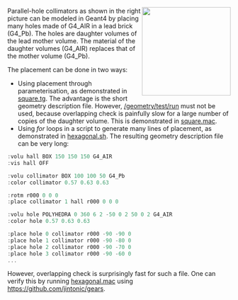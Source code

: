 <a href="https://www.nuclear-shields.com/parallel-hole-colimator.html"><img align="right" width="200px" src="https://www.nuclear-shields.com/pub/media/catalog/product/cache/image/485x460/e9c3970ab036de70892d86c6d221abfe/p/a/parallel_hole_lead_collimators_-_nuclear_shields.png"/></a>

Parallel-hole collimators as shown in the right picture can be modeled in Geant4 by placing many holes made of G4_AIR in a lead brick (G4_Pb). The holes are daughter volumes of the lead mother volume. The material of the daughter volumes (G4_AIR) replaces that of the mother volume (G4_Pb).

The placement can be done in two ways:

- Using placement through parameterisation, as demonstrated in [square.tg][]. The advantage is the short geometry description file. However, [/geometry/test/run][] must not be used, because overlapping check is painfully slow for a large number of copies of the daughter volume. This is demonstrated in [square.mac][].
- Using *for* loops in a script to generate many lines of placement, as demonstrated in [hexagonal.sh][]. The resulting geometry description file can be very long:
```cpp
:volu hall BOX 150 150 150 G4_AIR
:vis hall OFF

:volu collimator BOX 100 100 50 G4_Pb
:color collimator 0.57 0.63 0.63

:rotm r000 0 0 0
:place collimator 1 hall r000 0 0 0

:volu hole POLYHEDRA 0 360 6 2 -50 0 2 50 0 2 G4_AIR
:color hole 0.57 0.63 0.63

:place hole 0 collimator r000 -90 -90 0
:place hole 1 collimator r000 -90 -80 0
:place hole 2 collimator r000 -90 -70 0
:place hole 3 collimator r000 -90 -60 0
...
```
However, overlapping check is surprisingly fast for such a file. One can verify this by running [hexagonal.mac][] using <https://github.com/jintonic/gears>.

[square.tg]: https://github.com/jintonic/geant4/blob/main/medical/imaging/collimator/parallelHoles/square.tg
[square.mac]: https://github.com/jintonic/geant4/blob/main/medical/imaging/collimator/parallelHoles/square.mac
[hexagonal.sh]: https://github.com/jintonic/geant4/blob/main/medical/imaging/collimator/parallelHoles/hexagonal.sh
[hexagonal.sh]: https://github.com/jintonic/geant4/blob/main/medical/imaging/collimator/parallelHoles/hexagonal.sh
[hexagonal.mac]: https://github.com/jintonic/geant4/blob/main/medical/imaging/collimator/parallelHoles/hexagonal.mac
[/geometry/test/run]: https://geant4-userdoc.web.cern.ch/UsersGuides/ForApplicationDeveloper/html/Control/AllResources/Control/UIcommands/_geometry_test_.html#c7
[/geometry/test/run]: https://geant4-userdoc.web.cern.ch/UsersGuides/ForApplicationDeveloper/html/Control/AllResources/Control/UIcommands/_geometry_test_.html#c7

